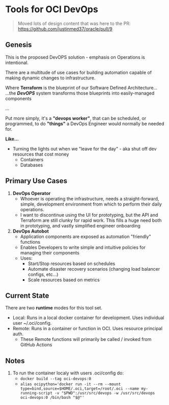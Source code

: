 # Tools for OCI DevOps

> Moved lots of design content that was here to the PR: https://github.com/justinmed37/oracle/pull/9

## Genesis

This is the proposed DevOPS solution - emphasis on Operations is intentional.

There are a multitude of use cases for building automation capable of making dynamic changes to infrastructure.

Where **Terraform** is the blueprint of our Software Defined Architecture...
...the ***DevOPS*** system transforms those blueprints into easily-managed components

...

Put more simply, it's a **"devops worker"**, that can be scheduled, or programmed, to do **"things"** a DevOps Engineer would normally be needed for.

**Like...**
- Turning the lights out when we "leave for the day" - aka shut off dev resources that cost money
    - Containers
    - Databases

## Primary Use Cases

1. **DevOps Operator**
    - Whoever is operating the infrastructure, needs a straight-forward, simple, development environment from which to perform their daily operations.
    - I want to discontinue using the UI for prototyping, but the API and Terraform are still clunky for rapid work. This fills a huge need both in prototyping, and vastly simplified engineer onboarding
1. **DevOps Autobot**
    - Application components are exposed as automation "friendly" functions
    - Enables Developers to write simple and intuitive policies for managing their components
    - Uses:
        - Start/Stop resources based on schedules
        - Automate disaster recovery scenarios (changing load balancer configs, etc...)
        - Scale resources based on metrics


## Current State
There are two **runtime** modes for this tool set.

- Local: Runs in a local docker container for development. Uses individual user ~/.oci/config.
- Remote: Runs in a container or function in OCI. Uses resource principal auth.
    - These Remote functions will primarily be called / invoked from GitHub Actions

## Notes

1. To run the container localy with users .oci/config do:
    - ```docker build --tag oci-devops:0``` 
    - ```alias ocipython='docker run -it --rm --mount type=bind,source=$HOME/.oci,target=/root/.oci --name my-running-script -v "$PWD":/usr/src/devops -w /usr/src/devops oci-devops:0 /bin/bash "$@"'```